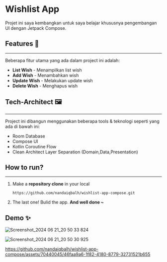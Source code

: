 # Wishlist App

Projet ini saya kembangkan untuk saya belajar khususnya pengembangan UI dengan Jetpack Compose.

## Features 🚀
---------
Beberapa fitur utama yang ada dalam project ini adalah:
- **List Wish** - Menampilkan list wish
- **Add Wish** - Menambahkan wish
- **Update Wish** - Melakukan update wish
- **Delete Wish** - Menghapus wish

## Tech-Architect 🖼
-----
Project ini dibangun menggunakan beberapa tools & teknologi seperti yang ada di bawah ini:
- Room Database
- Compose UI
- Kotlin Coroutine Flow
- Clean Architect Layer Separation (Domain,Data,Presentation)

## How to run?
-----
1. Make a **repository clone** in your local
    ```
    https://github.com/nandaiqbalh/wishlist-app-compose.git
    ```
2. The last one! Bulid the app. **And well done ~**

## Demo ✨
![Screenshot_2024 06 21_20 50 33 824](https://github.com/nandaiqbalh/wishlist-app-compose/assets/70440045/14d44339-918a-40cc-88d9-3c91e01cc0e9)

![Screenshot_2024 06 21_20 50 30 925](https://github.com/nandaiqbalh/wishlist-app-compose/assets/70440045/ef2ddee0-7649-4a41-bf53-90be00c264ce)

https://github.com/nandaiqbalh/wishlist-app-compose/assets/70440045/46faa9a6-1f82-4180-8779-32731521b655




